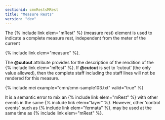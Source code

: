 ```yaml
---
sectionid: cmnRestsMRest
title: "Measure Rests"
version: "dev"
---
```


The {% include link elem="mRest" %} (measure rest) element is used to indicate a complete measure rest, independent from the meter of the current

{% include link elem="measure" %}.

The **@cutout** attribute provides for the description of the rendition of the {% include link elem="mRest" %}. If **@cutout** is set to ‘cutout’ (the only value allowed), then the complete staff including the staff lines will not be rendered for this measure.

{% include mei example="cmn/cmn-sample103.txt" valid="true" %}

It is a semantic error to mix an {% include link elem="mRest" %} with other events in the same {% include link elem="layer" %}. However, other ‘control events’, such as {% include link elem="fermata" %}, may be used at the same time as {% include link elem="mRest" %}.
